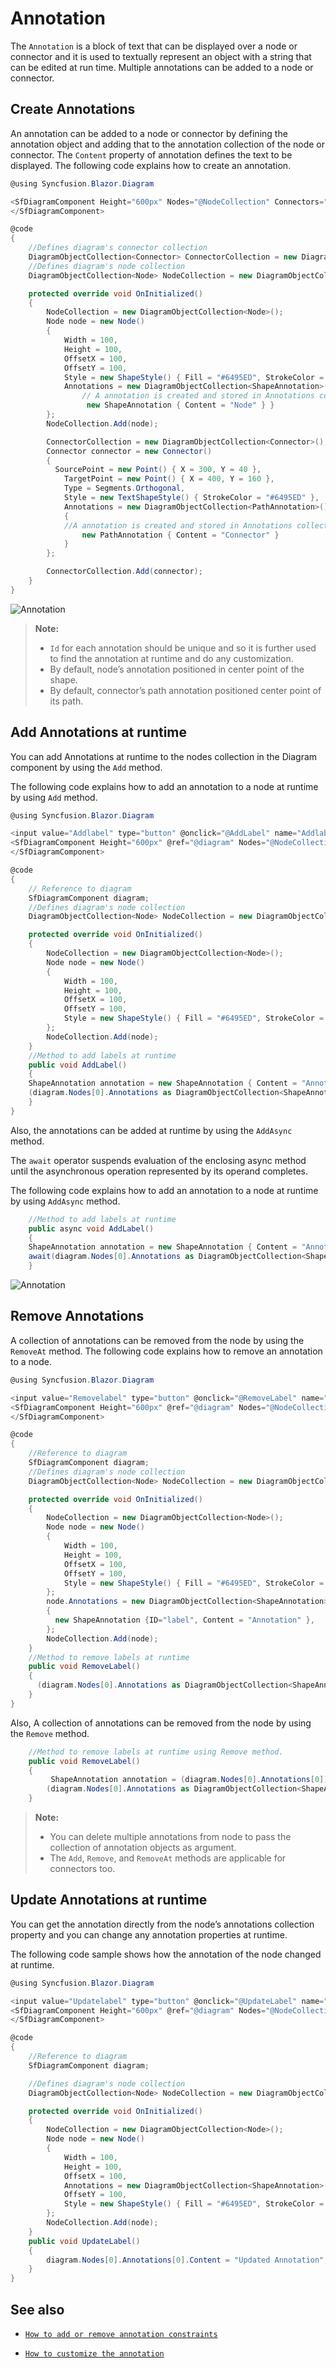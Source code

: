 # Annotation

The `Annotation` is a block of text that can be displayed over a node or connector and it is used to textually represent an object with a string that can be edited at run time. Multiple annotations can be added to a node or connector.

<!-- markdownlint-disable MD033 -->

## Create Annotations

An annotation can be added to a node or connector by defining the annotation object and adding that to the annotation collection of the node or connector. The `Content` property of annotation defines the text to be displayed. The following code explains how to create an annotation.

```csharp
@using Syncfusion.Blazor.Diagram

<SfDiagramComponent Height="600px" Nodes="@NodeCollection" Connectors="@ConnectorCollection">
</SfDiagramComponent>

@code
{
    //Defines diagram's connector collection
    DiagramObjectCollection<Connector> ConnectorCollection = new DiagramObjectCollection<Connector>();
    //Defines diagram's node collection
    DiagramObjectCollection<Node> NodeCollection = new DiagramObjectCollection<Node>();

    protected override void OnInitialized()
    {
        NodeCollection = new DiagramObjectCollection<Node>();
        Node node = new Node()
        {
            Width = 100,
            Height = 100,
            OffsetX = 100,
            OffsetY = 100,
            Style = new ShapeStyle() { Fill = "#6495ED", StrokeColor = "white" },
            Annotations = new DiagramObjectCollection<ShapeAnnotation>() {
                // A annotation is created and stored in Annotations collection of Node.
                 new ShapeAnnotation { Content = "Node" } }
        };
        NodeCollection.Add(node);

        ConnectorCollection = new DiagramObjectCollection<Connector>();
        Connector connector = new Connector()
        {
          SourcePoint = new Point() { X = 300, Y = 40 },
            TargetPoint = new Point() { X = 400, Y = 160 },
            Type = Segments.Orthogonal,
            Style = new TextShapeStyle() { StrokeColor = "#6495ED" },
            Annotations = new DiagramObjectCollection<PathAnnotation>()
            {
            //A annotation is created and stored in Annotations collection of Connector.
                new PathAnnotation { Content = "Connector" }
            }
        };

        ConnectorCollection.Add(connector);
    }
}
```

![Annotation](../images/Annotation.png)

>**Note:**
>* `Id` for each annotation should be unique and so it is further used to find the annotation at runtime and do any customization.
>* By default, node’s annotation positioned in center point of the shape.
>* By default, connector’s path annotation positioned center point of its path.

## Add Annotations at runtime

You can add Annotations at runtime to the nodes collection in the Diagram component by using the `Add` method.

The following code explains how to add an annotation to a node at runtime by using `Add` method.

```csharp
@using Syncfusion.Blazor.Diagram

<input value="Addlabel" type="button" @onclick="@AddLabel" name="Addlabel" />
<SfDiagramComponent Height="600px" @ref="@diagram" Nodes="@NodeCollection">
</SfDiagramComponent>

@code
{
    // Reference to diagram
    SfDiagramComponent diagram;
    //Defines diagram's node collection
    DiagramObjectCollection<Node> NodeCollection = new DiagramObjectCollection<Node>();

    protected override void OnInitialized()
    {
        NodeCollection = new DiagramObjectCollection<Node>();
        Node node = new Node()
        {
            Width = 100,
            Height = 100,
            OffsetX = 100,
            OffsetY = 100,
            Style = new ShapeStyle() { Fill = "#6495ED", StrokeColor = "white" },
        };
        NodeCollection.Add(node);
    }
    //Method to add labels at runtime
    public void AddLabel()
    {
    ShapeAnnotation annotation = new ShapeAnnotation { Content = "Annotation" };
    (diagram.Nodes[0].Annotations as DiagramObjectCollection<ShapeAnnotation>).Add(annotation);
    }
}
```

Also, the annotations can be added at runtime by using the `AddAsync` method.

The `await` operator suspends evaluation of the enclosing async method until the asynchronous operation represented by its operand completes.

The following code explains how to add an annotation to a node at runtime by using `AddAsync` method.

```csharp
    //Method to add labels at runtime
    public async void AddLabel()
    {
    ShapeAnnotation annotation = new ShapeAnnotation { Content = "Annotation" };
    await(diagram.Nodes[0].Annotations as DiagramObjectCollection<ShapeAnnotation>).AddAsync(annotation);
    }
```

![Annotation](../images/Annotation_Add.png)

## Remove Annotations

A collection of annotations can be removed from the node by using the `RemoveAt` method. The following code explains how to remove an annotation to a node.

```csharp
@using Syncfusion.Blazor.Diagram

<input value="Removelabel" type="button" @onclick="@RemoveLabel" name="Removelabel" />
<SfDiagramComponent Height="600px" @ref="@diagram" Nodes="@NodeCollection">
</SfDiagramComponent>

@code
{
    //Reference to diagram
    SfDiagramComponent diagram;
    //Defines diagram's node collection
    DiagramObjectCollection<Node> NodeCollection = new DiagramObjectCollection<Node>();

    protected override void OnInitialized()
    {
        NodeCollection = new DiagramObjectCollection<Node>();
        Node node = new Node()
        {
            Width = 100,
            Height = 100,
            OffsetX = 100,
            OffsetY = 100,
            Style = new ShapeStyle() { Fill = "#6495ED", StrokeColor = "white" },
        };
        node.Annotations = new DiagramObjectCollection<ShapeAnnotation>()
        {
          new ShapeAnnotation {ID="label", Content = "Annotation" },
        };
        NodeCollection.Add(node);
    }
    //Method to remove labels at runtime
    public void RemoveLabel()
    {
      (diagram.Nodes[0].Annotations as DiagramObjectCollection<ShapeAnnotation>).RemoveAt(0);
    }
}
```

Also, A collection of annotations can be removed from the node by using the `Remove` method.

```csharp
    //Method to remove labels at runtime using Remove method.
    public void RemoveLabel()
    {
         ShapeAnnotation annotation = (diagram.Nodes[0].Annotations[0]) as ShapeAnnotation;
        (diagram.Nodes[0].Annotations as DiagramObjectCollection<ShapeAnnotation>).Remove(annotation);
    }
```

>**Note:**
>* You can delete multiple annotations from node to pass the collection of annotation objects as argument.
>* The `Add`, `Remove`, and `RemoveAt` methods are applicable for connectors too.

## Update Annotations at runtime

You can get the annotation directly from the node’s annotations collection property and you can change any annotation properties at runtime.

The following code sample shows how the annotation of the node changed at runtime.

```csharp
@using Syncfusion.Blazor.Diagram

<input value="Updatelabel" type="button" @onclick="@UpdateLabel" name="Updatelabel" />
<SfDiagramComponent Height="600px" @ref="@diagram" Nodes="@NodeCollection">
</SfDiagramComponent>

@code
{
    //Reference to diagram
    SfDiagramComponent diagram;

    //Defines diagram's node collection
    DiagramObjectCollection<Node> NodeCollection = new DiagramObjectCollection<Node>();

    protected override void OnInitialized()
    {
        NodeCollection = new DiagramObjectCollection<Node>();
        Node node = new Node()
        {
            Width = 100,
            Height = 100,
            OffsetX = 100,
            Annotations = new DiagramObjectCollection<ShapeAnnotation>() { new ShapeAnnotation { Content = "Node" } },
            OffsetY = 100,
            Style = new ShapeStyle() { Fill = "#6495ED", StrokeColor = "white" },
        };
        NodeCollection.Add(node);
    }
    public void UpdateLabel()
    {
        diagram.Nodes[0].Annotations[0].Content = "Updated Annotation";
    }
}
```

## See also

* [`How to add or remove annotation constraints`](../constraints/#annotation-constraints)

* [`How to customize the annotation`](./appearance)